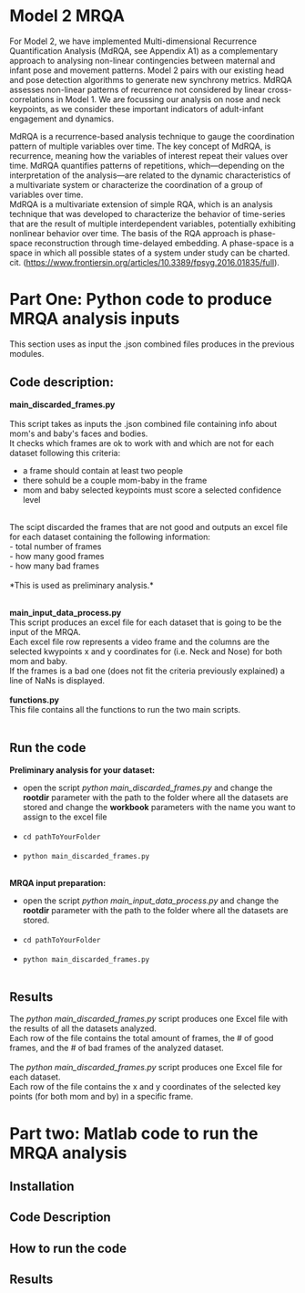 # Model 2 MRQA
For Model 2, we have implemented Multi-dimensional Recurrence Quantification Analysis (MdRQA, see Appendix A1) as a complementary approach to analysing non-linear contingencies between maternal and infant pose and movement patterns. Model 2 pairs with our existing head and pose detection algorithms to generate new synchrony metrics. MdRQA assesses non-linear patterns of recurrence not considered by linear cross-correlations in Model 1. We are focussing our analysis on nose and neck keypoints, as we consider these important indicators of adult-infant engagement and dynamics. <br>

 MdRQA is a recurrence-based analysis technique to gauge the coordination pattern of multiple variables over time. The key concept of MdRQA, is recurrence, meaning how the variables of interest repeat their values over time. MdRQA quantifies patterns of repetitions, which—depending on the interpretation of the analysis—are related to the dynamic characteristics of a multivariate system or characterize the coordination of a group of variables over time. <br>
MdRQA is a multivariate extension of simple RQA, which is an analysis technique that was developed to characterize the behavior of time-series that are the result of multiple interdependent variables, potentially exhibiting nonlinear behavior over time. The basis of the RQA approach is phase-space reconstruction through time-delayed embedding. A phase-space is a space in which all possible states of a system under study can be charted. cit. (https://www.frontiersin.org/articles/10.3389/fpsyg.2016.01835/full). <br>



# Part One: Python code to produce MRQA analysis inputs
This section uses as input the .json combined files produces in the previous modules. <br>
## Code description: <br>
**main_discarded_frames.py** <br>  
This script takes as inputs the .json combined file containing info about mom's and baby's faces and bodies. <br>
It checks which frames are ok to work with and which are not for each dataset following this criteria: <br>
- a frame should contain at least two people <br>
- there sohuld be a couple mom-baby in the frame <br>
- mom and baby selected keypoints must score a selected confidence level <br>
<br>
The scipt discarded the frames that are not good and outputs an excel file for each dataset containing the following information:<br>
- total number of frames <br>
- how many good frames <br>
- how many bad frames <br><br>
*This is used as preliminary analysis.* <br><br>

**main_input_data_process.py** <br>
This script produces an excel file for each dataset that is going to be the input of the MRQA. <br>
Each excel file row represents a video frame and the columns are the selected kwypoints x and y coordinates for (i.e. Neck and Nose) for both mom and baby. <br>
If the frames is a bad one (does not fit the criteria previously explained) a line of NaNs is displayed. <br>
<br>
**functions.py** <br>
This file contains all the functions to run the two main scripts. <br>
<br>
## Run the code 
**Preliminary analysis for your dataset:**
- open the script *python main_discarded_frames.py* and change the **rootdir** parameter with the path to the folder where all the datasets are stored and change the **workbook** parameters with the name you want to assign to the excel file <br><br>
- `cd pathToYourFolder`<br><br>
- `python main_discarded_frames.py` <br><br>

**MRQA input preparation:**
- open the script *python main_input_data_process.py* and change the **rootdir** parameter with the path to the folder where all the datasets are stored.<br><br>
- `cd pathToYourFolder`<br><br>
- `python main_discarded_frames.py` <br><br>

## Results  
The *python main_discarded_frames.py* script produces one Excel file with the results of all the datasets analyzed.<br>
Each row of the file contains the total amount of frames, the # of good frames, and the # of bad frames of the analyzed dataset. <br> 
<br>
The *python main_discarded_frames.py* script produces one Excel file for each dataset.<br>
Each row of the file contains the x and y coordinates of the selected key points (for both mom and by) in a specific frame.


# Part two: Matlab code to run the MRQA analysis ###

## Installation

## Code Description 

## How to run the code 

## Results 
